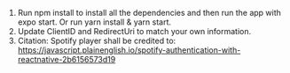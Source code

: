 

1. Run npm install to install all the dependencies and then run the app with expo start. Or run yarn install & yarn start.
2. Update ClientID and RedirectUri to match your own information. 
3. Citation: Spotify player shall be credited to: https://javascript.plainenglish.io/spotify-authentication-with-reactnative-2b6156573d19
